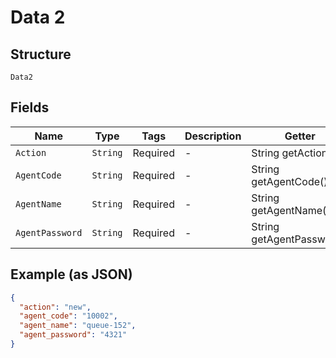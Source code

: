
# Data 2

## Structure

`Data2`

## Fields

| Name | Type | Tags | Description | Getter | Setter |
|  --- | --- | --- | --- | --- | --- |
| `Action` | `String` | Required | - | String getAction() | setAction(String action) |
| `AgentCode` | `String` | Required | - | String getAgentCode() | setAgentCode(String agentCode) |
| `AgentName` | `String` | Required | - | String getAgentName() | setAgentName(String agentName) |
| `AgentPassword` | `String` | Required | - | String getAgentPassword() | setAgentPassword(String agentPassword) |

## Example (as JSON)

```json
{
  "action": "new",
  "agent_code": "10002",
  "agent_name": "queue-152",
  "agent_password": "4321"
}
```

